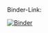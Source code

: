 Binder-Link:

[![Binder](https://mybinder.org/badge_logo.svg)](https://mybinder.org/v2/gh/LubuRegioRad/RegioRadAuswertung/HEAD)
